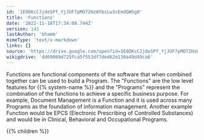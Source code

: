 ```yaml
---
id: '1E0DKcCJjdeSPf_YjJUF7pMO72HzWYbsLw3cEmdGW5g0'
title: 'Functions'
date: '2022-11-18T17:34:08.744Z'
version: 141
lastAuthor: 'bhamm'
mimeType: 'text/x-markdown'
links: []
source: 'https://drive.google.com/open?id=1E0DKcCJjdeSPf_YjJUF7pMO72HzWYbsLw3cEmdGW5g0'
wikigdrive: 'dd69069d725fca5f553df7ded62e130a49d49ca6'
---
```

Functions are functional components of the software that when combined together can be used to build a Program.  The "Functions" are the low level features for {{% system-name %}} and the "Programs" represent the combination of the functions to achieve a specific business purpose.  For example, Document Management is a Function and it is used across many Programs as the foundation of information management.  Another example Function would be EPCS (Electronic Prescribing of Controlled Substances) and would be in Clinical, Behavioral and Occupational Programs.

{{% children %}}
